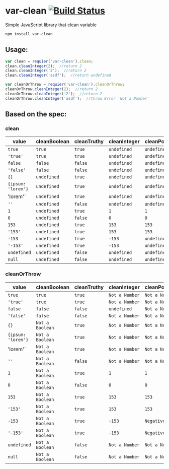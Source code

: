 # var-clean [![Build Status](https://travis-ci.org/tanhauhau/clean.svg?branch=master)](https://travis-ci.org/tanhauhau/clean)

Simple JavaScript library that clean variable

```bash
npm install var-clean
```

Usage:
----

```JavaScript
var clean = requier('var-clean').clean;
clean.cleanInteger(2);  //return 2
clean.cleanInteger('2');  //return 2
clean.cleanInteger('asdf');  //return undefined

var cleanOrThrow = requier('var-clean').cleanOrThrow;
cleanOrThrow.cleanInteger(2);  //return 2
cleanOrThrow.cleanInteger('2');  //return 2
cleanOrThrow.cleanInteger('asdf');  //throw Error 'Not a Number'
```

Based on the spec:
-----

### clean

value | cleanBoolean | cleanTruthy | cleanInteger | cleanPositiveInteger | cleanString | cleanOnlyString
---|---|---|---|---|---|---
`true` | `true` | `true` | `undefined` | `undefined` | `'true'` | `undefined`
`'true'` | `true` | `true` | `undefined` | `undefined` | `'true'` | `'true'`
`false` | `false` | `false` | `undefined` | `undefined` | `'false'` | `undefined`
`'false'` | `false` | `false` | `undefined` | `undefined` | `'false'` | `'false'`
`{}` | `undefined` | `true` | `undefined` | `undefined` | `undefined` | `undefined`
`{ipsum: 'lorem'}` | `undefined` | `true` | `undefined` | `undefined` | `undefined` | `undefined`
'lorem'` | `undefined` | `true` | `undefined` | `undefined` | `'lorem'` | `'lorem'`
`''` | `undefined` | `false` | `undefined` | `undefined` | `''` | `''`
`1` | `undefined` | `true` | `1` | `1` | `'1'` | `undefined`
`0` | `undefined` | `false` | `0` | `0` | `'0'` | `undefined`
`153` | `undefined` | `true` | `153` | `153` | `'153'` | `undefined`
`'153'` | `undefined` | `true` | `153` | `153` | `'153'` | `'153'`
`-153` | `undefined` | `true` | `-153` | `undefined` | `'-153'` | `undefined`
`'-153'` | `undefined` | `true` | `-153` | `undefined` | `-'153'` | `-'153'`
`undefined` | `undefined` |  `false` |  `undefined` |  `undefined` |  `'undefined'` |  `undefined`
`null` | `undefined` |  `false` |  `undefined` |  `undefined` |  `'null'` |  `undefined`


### cleanOrThrow

value | cleanBoolean | cleanTruthy | cleanInteger | cleanPositiveInteger | cleanString | cleanOnlyString
---|---|---|---|---|---|---
`true` | `true` | `true` | `Not a Number` | `Not a Number` | `'true'` | `Not a String`
`'true'` | `true` | `true` | `Not a Number` | `Not a Number` | `'true'` | `'true'`
`false` | `false` | `false` | `undefined` | `Not a Number` | `'false'` | `Not a String`
`'false'` | `false` | `false` | `Not a Number` | `Not a Number` | `'false'` | `'false'`
`{}` | `Not a Boolean` | `true` | `Not a Number` | `Not a Number` | `Not a String` | `Not a String`
`{ipsum: 'lorem'}` | `Not a Boolean` | `true` | `Not a Number` | `Not a Number` | `Not a String` | `Not a String`
'lorem'` | `Not a Boolean` | `true` | `Not a Number` | `Not a Number` | `'lorem'` | `'lorem'`
`''` | `Not a Boolean` | `false` | `Not a Number` | `Not a Number` | `''` | `''`
`1` | `Not a Boolean` | `true` | `1` | `1` | `'1'` | `Not a String`
`0` | `Not a Boolean` | `false` | `0` | `0` | `'0'` | `Not a String`
`153` | `Not a Boolean` | `true` | `153` | `153` | `'153'` | `Not a String`
`'153'` | `Not a Boolean` | `true` | `153` | `153` | `'153'` | `'153'`
`-153` | `Not a Boolean` | `true` | `-153` | `Negative number` | `'-153'` | `Not a String`
`'-153'` | `Not a Boolean` | `true` | `-153` | `Negative number` | `-'153'` | `-'153'`
`undefined` | `Not a Boolean` |  `false` |  `Not a Number` |  `Not a Number` |  `'undefined'` |  `Not a String`
`null` | `Not a Boolean` |  `false` |  `Not a Number` |  `Not a Number` |  `'null'` |  `Not a String`
